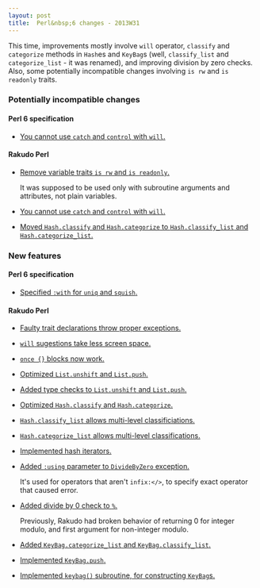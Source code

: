 ```yaml
---
layout: post
title:  Perl&nbsp;6 changes - 2013W31
---
```

This time, improvements mostly involve `will` operator, `classify`
and `categorize` methods in `Hash`es and `KeyBag`s (well,
`classify_list` and `categorize_list` - it was renamed), and improving
division by zero checks. Also, some potentially incompatible changes
involving `is rw` and `is readonly` traits.

### Potentially incompatible changes
#### Perl 6 specification
* [You cannot use `catch` and `control` with `will`.](https://github.com/perl6/specs/commit/98267bbe641722eaab257487ea02d506b1c1cc9a)

#### Rakudo Perl
* [Remove variable traits `is rw` and `is readonly`.](https://github.com/rakudo/rakudo/commit/0818c24cab5ccab3aba4858b6f5d09df12760738)

  It was supposed to be used only with subroutine arguments and
  attributes, not plain variables.

* [You cannot use `catch` and `control` with `will`.](https://github.com/rakudo/rakudo/commit/54c99847631c4be404bad277919c2576f861a32a)

* [Moved `Hash.classify` and `Hash.categorize` to `Hash.classify_list` and `Hash.categorize_list`.](https://github.com/rakudo/rakudo/commit/4a608a700f0f10a914e5bcb25071be00f34b7cf2)

### New features
#### Perl 6 specification
* [Specified `:with` for `uniq` and `squish`.](https://github.com/perl6/specs/commit/ec1b7c619dec5b6d7b779c97bfefc4e2285e72f6)

#### Rakudo Perl
* [Faulty trait declarations throw proper exceptions.](https://github.com/rakudo/rakudo/commit/296da02886c011114b43eb49e5eb0cc482003201)

* [`will` sugestions take less screen space.](https://github.com/rakudo/rakudo/commit/bcfe19999f25a26e8a780207f713037ead0d4d03)

* [`once {}` blocks now work.](https://github.com/rakudo/rakudo/commit/3257b05b0d4765957845d61eac4d694f8a932a31)

* [Optimized `List.unshift` and `List.push`.](https://github.com/rakudo/rakudo/commit/34131dbf6773cd6d426ae439b168eca56b2963eb)

* [Added type checks to `List.unshift` and `List.push`.](https://github.com/rakudo/rakudo/commit/72b1b028a4a48dfc48159ee11864e275edcaf68b)

* [Optimized `Hash.classify` and `Hash.categorize`.](https://github.com/rakudo/rakudo/commit/5628e68d23bdd11808d3c48e81dcdf3683c26a8e)

* [`Hash.classify_list` allows multi-level classificiations.](https://github.com/rakudo/rakudo/commit/9dd34f39bae1d715532a577c6e7055e92ef6e6a6)

* [`Hash.categorize_list` allows multi-level classifications.](https://github.com/rakudo/rakudo/commit/45e8c45735f14771ef08a53d239417676c7b97cc)

* [Implemented hash iterators.](https://github.com/rakudo/rakudo/commit/b52153ab9bb809cbc1c054cead05a5a1d6425000)

* [Added `:using` parameter to `DivideByZero` exception.](https://github.com/rakudo/rakudo/commit/9d537ccefa9b3d4d3dce74d5f5cb777925380ee3)

  It's used for operators that aren't `infix:</>`, to specify exact
  operator that caused error.

* [Added divide by 0 check to `%`.](https://github.com/rakudo/rakudo/commit/4bfd796b40b1e9c88ff69ad33f73b68052fdb261)

  Previously, Rakudo had broken behavior of returning 0 for integer
  modulo, and first argument for non-integer modulo.

* [Added `KeyBag.categorize_list` and `KeyBag.classify_list`.](https://github.com/rakudo/rakudo/commit/bc379f6e9119d42c39f46805c3f6af4cb6405ae2)

* [Implemented `KeyBag.push`.](https://github.com/rakudo/rakudo/commit/71afa3b5e994bfc320f8ac1b9acb23c155c3ec58)

* [Implemented `keybag()` subroutine, for constructing `KeyBag`s.](https://github.com/rakudo/rakudo/commit/103d5eaedbcd79041fbc4335205afc9be582951e)